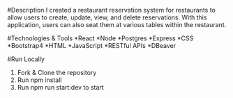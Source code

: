 #Description
I created a restaurant reservation system for restaurants to allow users to create, update, view, and delete reservations. With this application, users can also seat them at various tables within the restaurant.

#Technologies & Tools
 *React
 *Node
 *Postgres
 *Express
 *CSS
 *Bootstrap4
 *HTML
 *JavaScript
 *RESTful APIs
 *DBeaver
 
#Run Locally
 1. Fork & Clone the repository
 2. Run npm install
 3. Run npm run start:dev to start
